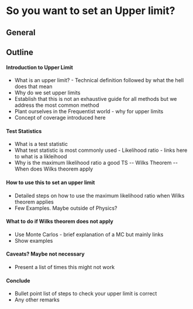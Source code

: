 # So you want to set an Upper limit?

## General

## Outline

#### Introduction to Upper Limit

- What is an upper limit? - Technical definition followed by what the hell does that mean
- Why do we set upper limits
- Establish that this is not an exhaustive guide for all methods but we address the most common method
- Plant ourselves in the Frequentist world - why for upper limits
- Concept of coverage introduced here

#### Test Statistics 

- What is a test statistic
- What test statistic is most commonly used - Likelihood ratio - links here to what is a likleihood
- Why is the maximum likelihood ratio a good TS
-- Wilks Theorem 
-- When does Wilks theorem apply

#### How to use this to set an upper limit

- Detailed steps on how to use the maximum likelihood ratio when Wilks theorem applies
- Few Examples. Maybe outside of Physics?

#### What to do if Wilks theorem does not apply

- Use Monte Carlos - brief explanation of a MC but mainly links
- Show examples

#### Caveats? Maybe not necessary

- Present a list of times this might not work

#### Conclude

- Bullet point list of steps to check your upper limit is correct
- Any other remarks
